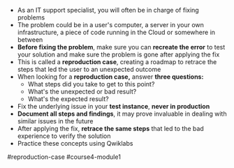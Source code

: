 -   As an IT support specialist, you will often be in charge of fixing problems
-   The problem could be in a user's computer, a server in your own infrastructure, a piece of code running in the Cloud or somewhere in between
-   **Before fixing the problem**, make sure you can **recreate the error** to test your solution and make sure the problem is gone after applying the fix
-   This is called a **reproduction case**, creating a roadmap to retrace the steps that led the user to an unexpected outcome
-   When looking for a **reproduction case,** answer **three questions:**
    -   What steps did you take to get to this point?
    -   What's the unexpected or bad result?
    -   What's the expected result?
-   Fix the underlying issue in your **test instance**, **never in production**
-   **Document all steps and findings**, it may prove invaluable in dealing with similar issues in the future
-   After applying the fix, **retrace the same steps** that led to the bad experience to verify the solution
-   Practice these concepts using Qwiklabs

#reproduction-case #course4-module1 